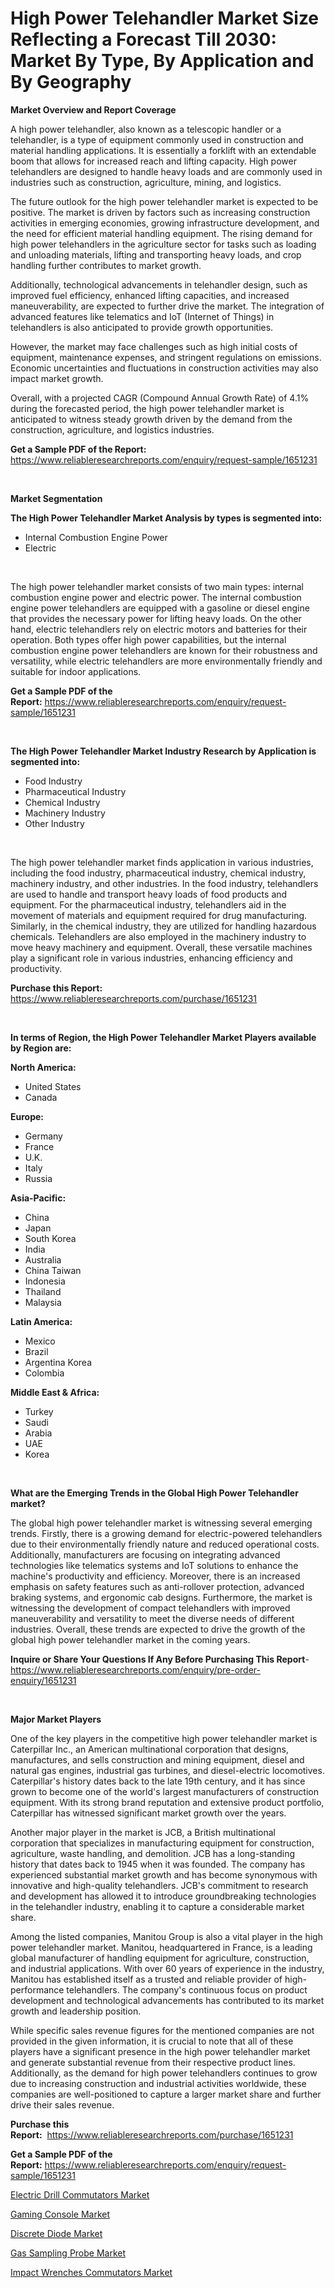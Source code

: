 <p><h1>High Power Telehandler Market Size Reflecting a Forecast Till 2030: Market By Type, By Application and By Geography</h1></p><p><strong>Market Overview and Report Coverage</strong></p>
<p><p>A high power telehandler, also known as a telescopic handler or a telehandler, is a type of equipment commonly used in construction and material handling applications. It is essentially a forklift with an extendable boom that allows for increased reach and lifting capacity. High power telehandlers are designed to handle heavy loads and are commonly used in industries such as construction, agriculture, mining, and logistics.</p><p>The future outlook for the high power telehandler market is expected to be positive. The market is driven by factors such as increasing construction activities in emerging economies, growing infrastructure development, and the need for efficient material handling equipment. The rising demand for high power telehandlers in the agriculture sector for tasks such as loading and unloading materials, lifting and transporting heavy loads, and crop handling further contributes to market growth.</p><p>Additionally, technological advancements in telehandler design, such as improved fuel efficiency, enhanced lifting capacities, and increased maneuverability, are expected to further drive the market. The integration of advanced features like telematics and IoT (Internet of Things) in telehandlers is also anticipated to provide growth opportunities.</p><p>However, the market may face challenges such as high initial costs of equipment, maintenance expenses, and stringent regulations on emissions. Economic uncertainties and fluctuations in construction activities may also impact market growth.</p><p>Overall, with a projected CAGR (Compound Annual Growth Rate) of 4.1% during the forecasted period, the high power telehandler market is anticipated to witness steady growth driven by the demand from the construction, agriculture, and logistics industries.</p></p>
<p><strong>Get a Sample PDF of the Report:</strong> <a href="https://www.reliableresearchreports.com/enquiry/request-sample/1651231">https://www.reliableresearchreports.com/enquiry/request-sample/1651231</a></p>
<p>&nbsp;</p>
<p><strong>Market Segmentation</strong></p>
<p><strong>The High Power Telehandler Market Analysis by types is segmented into:</strong></p>
<p><ul><li>Internal Combustion Engine Power</li><li>Electric</li></ul></p>
<p>&nbsp;</p>
<p><p>The high power telehandler market consists of two main types: internal combustion engine power and electric power. The internal combustion engine power telehandlers are equipped with a gasoline or diesel engine that provides the necessary power for lifting heavy loads. On the other hand, electric telehandlers rely on electric motors and batteries for their operation. Both types offer high power capabilities, but the internal combustion engine power telehandlers are known for their robustness and versatility, while electric telehandlers are more environmentally friendly and suitable for indoor applications.</p></p>
<p><strong>Get a Sample PDF of the Report:</strong>&nbsp;<a href="https://www.reliableresearchreports.com/enquiry/request-sample/1651231">https://www.reliableresearchreports.com/enquiry/request-sample/1651231</a></p>
<p>&nbsp;</p>
<p><strong>The High Power Telehandler Market Industry Research by Application is segmented into:</strong></p>
<p><ul><li>Food Industry</li><li>Pharmaceutical Industry</li><li>Chemical Industry</li><li>Machinery Industry</li><li>Other Industry</li></ul></p>
<p>&nbsp;</p>
<p><p>The high power telehandler market finds application in various industries, including the food industry, pharmaceutical industry, chemical industry, machinery industry, and other industries. In the food industry, telehandlers are used to handle and transport heavy loads of food products and equipment. For the pharmaceutical industry, telehandlers aid in the movement of materials and equipment required for drug manufacturing. Similarly, in the chemical industry, they are utilized for handling hazardous chemicals. Telehandlers are also employed in the machinery industry to move heavy machinery and equipment. Overall, these versatile machines play a significant role in various industries, enhancing efficiency and productivity.</p></p>
<p><strong>Purchase this Report:</strong>&nbsp; <a href="https://www.reliableresearchreports.com/purchase/1651231">https://www.reliableresearchreports.com/purchase/1651231</a></p>
<p>&nbsp;</p>
<p><strong>In terms of Region, the High Power Telehandler Market Players available by Region are:</strong></p>
<p>
    <p> <strong> North America: </strong>
        <ul>
            <li>United States</li>
            <li>Canada</li>
        </ul>
        </p> 
    <p> <strong> Europe: </strong>
        <ul>
            <li>Germany</li>
            <li>France</li>
            <li>U.K.</li>
            <li>Italy</li>
            <li>Russia</li>
        </ul>
        </p> 
    <p> <strong> Asia-Pacific: </strong>
        <ul>
            <li>China</li>
            <li>Japan</li>
            <li>South Korea</li>
            <li>India</li>
            <li>Australia</li>
            <li>China Taiwan</li>
            <li>Indonesia</li>
            <li>Thailand</li>
            <li>Malaysia</li>
        </ul>
        </p> 
    <p> <strong> Latin America: </strong>
        <ul>
            <li>Mexico</li>
            <li>Brazil</li>
            <li>Argentina Korea</li>
            <li>Colombia</li>
        </ul>
        </p> 
    <p> <strong> Middle East & Africa: </strong>
        <ul>
            <li>Turkey</li>
            <li>Saudi</li>
            <li>Arabia</li>
            <li>UAE</li>
            <li>Korea</li>
        </ul>
    </p>
    </p>
<p>&nbsp;</p>
<p><strong>What are the Emerging Trends in the Global High Power Telehandler market?</strong></p>
<p><p>The global high power telehandler market is witnessing several emerging trends. Firstly, there is a growing demand for electric-powered telehandlers due to their environmentally friendly nature and reduced operational costs. Additionally, manufacturers are focusing on integrating advanced technologies like telematics systems and IoT solutions to enhance the machine's productivity and efficiency. Moreover, there is an increased emphasis on safety features such as anti-rollover protection, advanced braking systems, and ergonomic cab designs. Furthermore, the market is witnessing the development of compact telehandlers with improved maneuverability and versatility to meet the diverse needs of different industries. Overall, these trends are expected to drive the growth of the global high power telehandler market in the coming years.</p></p>
<p><strong>Inquire or Share Your Questions If Any Before Purchasing This Report</strong>- <a href="https://www.reliableresearchreports.com/enquiry/pre-order-enquiry/1651231">https://www.reliableresearchreports.com/enquiry/pre-order-enquiry/1651231</a></p>
<p>&nbsp;</p>
<p><strong>Major Market Players</strong></p>
<p><p>One of the key players in the competitive high power telehandler market is Caterpillar Inc., an American multinational corporation that designs, manufactures, and sells construction and mining equipment, diesel and natural gas engines, industrial gas turbines, and diesel-electric locomotives. Caterpillar's history dates back to the late 19th century, and it has since grown to become one of the world's largest manufacturers of construction equipment. With its strong brand reputation and extensive product portfolio, Caterpillar has witnessed significant market growth over the years. </p><p>Another major player in the market is JCB, a British multinational corporation that specializes in manufacturing equipment for construction, agriculture, waste handling, and demolition. JCB has a long-standing history that dates back to 1945 when it was founded. The company has experienced substantial market growth and has become synonymous with innovative and high-quality telehandlers. JCB's commitment to research and development has allowed it to introduce groundbreaking technologies in the telehandler industry, enabling it to capture a considerable market share.</p><p>Among the listed companies, Manitou Group is also a vital player in the high power telehandler market. Manitou, headquartered in France, is a leading global manufacturer of handling equipment for agriculture, construction, and industrial applications. With over 60 years of experience in the industry, Manitou has established itself as a trusted and reliable provider of high-performance telehandlers. The company's continuous focus on product development and technological advancements has contributed to its market growth and leadership position.</p><p>While specific sales revenue figures for the mentioned companies are not provided in the given information, it is crucial to note that all of these players have a significant presence in the high power telehandler market and generate substantial revenue from their respective product lines. Additionally, as the demand for high power telehandlers continues to grow due to increasing construction and industrial activities worldwide, these companies are well-positioned to capture a larger market share and further drive their sales revenue.</p></p>
<p><strong>Purchase this Report:</strong>&nbsp;&nbsp;<a href="https://www.reliableresearchreports.com/purchase/1651231">https://www.reliableresearchreports.com/purchase/1651231</a></p>
<p></p>
<p><strong>Get a Sample PDF of the Report:</strong>&nbsp;<a href="https://www.reliableresearchreports.com/enquiry/request-sample/1651231">https://www.reliableresearchreports.com/enquiry/request-sample/1651231</a></p>
<p><p><a href="https://github.com/prosalinda88/Market-Research-Report-List-1/blob/main/electric-drill-commutators-market.md">Electric Drill Commutators Market</a></p><p><a href="https://medium.com/@myrticecole/gaming-console-market-size-growth-forecast-2023-2030-89797f94eca9">Gaming Console Market</a></p><p><a href="https://medium.com/@zoeyleannon2023/discrete-diode-market-size-growth-forecast-2023-2030-274a9b9b9c99">Discrete Diode Market</a></p><p><a href="https://www.linkedin.com/pulse/gas-sampling-probe-market-research-report-unlocks-analysis-financial-8ddqe/">Gas Sampling Probe Market</a></p><p><a href="https://github.com/amae102299/Market-Research-Report-List-1/blob/main/impact-wrenches-commutators-market.md">Impact Wrenches Commutators Market</a></p></p>